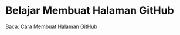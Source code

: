# Belajar Membuat Halaman GitHub
Baca: <a href="https://codelatte.org/cara-membuat-halaman-github/">Cara Membuat Halaman GitHub</a>
